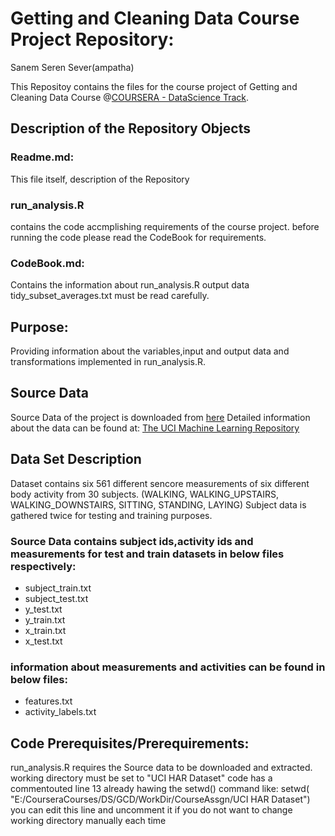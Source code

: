 # Getting and Cleaning Data Course Project Repository:

Sanem Seren Sever(ampatha)

This Repositoy contains the files for  the course project of Getting and Cleaning Data Course @[COURSERA - DataScience Track](https://www.coursera.org/specialization/jhudatascience/1).

## Description of the Repository Objects
### Readme.md:
 This file itself, description of the Repository
### run_analysis.R
 contains the code accmplishing requirements of the course project. before running the code please read the CodeBook for requirements.
### CodeBook.md:
 Contains the information about run_analysis.R output data tidy_subset_averages.txt must be read carefully.
 
## Purpose:
Providing information about the variables,input and output data and transformations implemented in run_analysis.R.

## Source Data
Source Data of the project is downloaded from [here](https://d396qusza40orc.cloudfront.net/getdata%2Fprojectfiles%2FUCI%20HAR%20Dataset.zip)
Detailed information about the data  can be found at:
 [The UCI Machine Learning Repository](http://archive.ics.uci.edu/ml/datasets/Human+Activity+Recognition+Using+Smartphones)


## Data Set Description
Dataset contains six 561 different sencore measurements of six different body activity from 30 subjects.
(WALKING, WALKING_UPSTAIRS, WALKING_DOWNSTAIRS, SITTING, STANDING, LAYING)
Subject data is gathered twice for testing and training purposes.
### Source Data contains subject ids,activity ids and measurements for test and train datasets in below files respectively:

 - subject_train.txt
 - subject_test.txt
 - y_test.txt
 - y_train.txt
 - x_train.txt
 - x_test.txt

### information about measurements and activities can be found in below files:
 - features.txt       
 - activity_labels.txt 

## Code Prerequisites/Prerequirements:
run_analysis.R requires the Source data to be downloaded and extracted.
working directory must be set to "UCI HAR Dataset"
code has a commentouted line 13 already hawing the setwd() command like:
setwd( "E:/CourseraCourses/DS/GCD/WorkDir/CourseAssgn/UCI HAR Dataset")
you can edit this line and uncomment it if you do not want to change working directory manually each time



